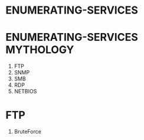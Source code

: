 # ENUMERATING-SERVICES

# ENUMERATING-SERVICES MYTHOLOGY

1. FTP
2. SNMP
3. SMB
4. RDP
5. NETBIOS

# FTP 
1. BruteForce

